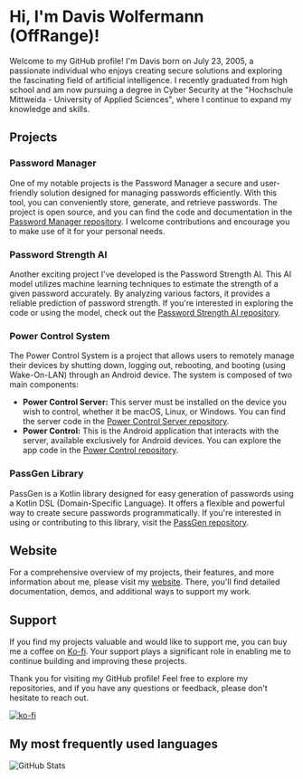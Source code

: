 # Hi, I'm Davis Wolfermann (OffRange)!

Welcome to my GitHub profile! I'm Davis born on July 23, 2005, a passionate individual who enjoys creating secure solutions and exploring the fascinating field of artificial intelligence. I recently graduated from high school and am now pursuing a degree in Cyber Security at the "Hochschule Mittweida - University of Applied Sciences", where I continue to expand my knowledge and skills.

## Projects

### Password Manager

One of my notable projects is the Password Manager a secure and user-friendly solution designed for managing passwords efficiently. With this tool, you can conveniently store, generate, and retrieve passwords. The project is open source, and you can find the code and documentation in the [Password Manager repository](https://github.com/OffRange/PasswordManager). I welcome contributions and encourage you to make use of it for your personal needs.

### Password Strength AI

Another exciting project I've developed is the Password Strength AI. This AI model utilizes machine learning techniques to estimate the strength of a given password accurately. By analyzing various factors, it provides a reliable prediction of password strength. If you're interested in exploring the code or using the model, check out the [Password Strength AI repository](https://github.com/OffRange/PassStrengthAI).

### Power Control System

The Power Control System is a project that allows users to remotely manage their devices by shutting down, logging out, rebooting, and booting (using Wake-On-LAN) through an Android device. The system is composed of two main components:
- **Power Control Server:** This server must be installed on the device you wish to control, whether it be macOS, Linux, or Windows. You can find the server code in the [Power Control Server repository](https://github.com/OffRange/PowerControlServer).
- **Power Control:** This is the Android application that interacts with the server, available exclusively for Android devices. You can explore the app code in the [Power Control repository](https://github.com/OffRange/PowerControl).

### PassGen Library

PassGen is a Kotlin library designed for easy generation of passwords using a Kotlin DSL (Domain-Specific Language). It offers a flexible and powerful way to create secure passwords programmatically. If you're interested in using or contributing to this library, visit the [PassGen repository](https://github.com/OffRange/PassGen).

## Website

For a comprehensive overview of my projects, their features, and more information about me, please visit my [website](https://offrange.github.io). There, you'll find detailed documentation, demos, and additional ways to support my work.

## Support

If you find my projects valuable and would like to support me, you can buy me a coffee on [Ko-fi](https://ko-fi.com/offrange). Your support plays a significant role in enabling me to continue building and improving these projects.

Thank you for visiting my GitHub profile! Feel free to explore my repositories, and if you have any questions or feedback, please don't hesitate to reach out.

[![ko-fi](https://ko-fi.com/img/githubbutton_sm.svg)](https://ko-fi.com/U7U2K7LDU)

## My most frequently used languages
![GitHub Stats](https://github-readme-stats.vercel.app/api/top-langs/?username=OffRange&theme=dark&show_icons=true&hide_border=true&layout=compact)
